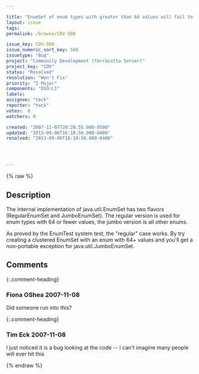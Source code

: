 ```yaml
---

title: "EnumSet of enum types with greater than 64 values will fail to cluster"
layout: issue
tags: 
permalink: /browse/CDV-508

issue_key: CDV-508
issue_numeric_sort_key: 508
issuetype: "Bug"
project: "Community Development (Terracotta Server)"
project_key: "CDV"
status: "Resolved"
resolution: "Won't Fix"
priority: "2 Major"
components: "DSO:L1"
labels: 
assignee: "teck"
reporter: "teck"
votes:  0
watchers: 0

created: "2007-11-07T20:28:55.000-0500"
updated: "2013-09-06T16:18:56.000-0400"
resolved: "2013-09-06T16:18:56.000-0400"




---
```


{% raw %}

## Description

<div markdown="1" class="description">

The internal implementation of java.util.EnumSet has two flavors (RegularEnumSet and JumboEnumSet). The regular version is used for enum types with 64 or fewer values, the jumbo version is all other enums.

As proved by the EnumTest system test, the "regular" case works. By try creating a clustered EnumSet with an enum with 64+ values and you'll get a non-portable exception for java.util.JumboEnumSet. 

</div>

## Comments


{:.comment-heading}
### **Fiona OShea** <span class="date">2007-11-08</span>

<div markdown="1" class="comment">

Did someone run into this?

</div>


{:.comment-heading}
### **Tim Eck** <span class="date">2007-11-08</span>

<div markdown="1" class="comment">

I just noticed it is a bug looking at the code -- I can't imagine many people will ever hit this

</div>



{% endraw %}
